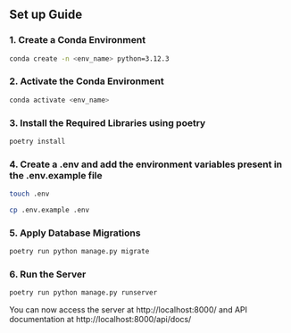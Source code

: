 ## Set up Guide

### 1. Create a Conda Environment
```bash
conda create -n <env_name> python=3.12.3
```

### 2. Activate the Conda Environment
```bash
conda activate <env_name>
```

### 3. Install the Required Libraries using poetry
```bash
poetry install
```

### 4. Create a .env and add the environment variables present in the .env.example file
```bash
touch .env
```
```bash
cp .env.example .env
```

### 5. Apply Database Migrations
```bash
poetry run python manage.py migrate
```

### 6. Run the Server
```bash
poetry run python manage.py runserver
```


You can now access the server at http://localhost:8000/ and API documentation at http://localhost:8000/api/docs/